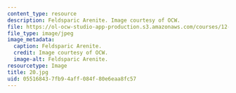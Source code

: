 ```yaml
---
content_type: resource
description: Feldsparic Arenite. Image courtesy of OCW.
file: https://ol-ocw-studio-app-production.s3.amazonaws.com/courses/12-110-sedimentary-geology-fall-2004/055168437fb94aff084f80e6eaa8fc57_20.jpg
file_type: image/jpeg
image_metadata:
  caption: Feldsparic Arenite.
  credit: Image courtesy of OCW.
  image-alt: Feldsparic Arenite.
resourcetype: Image
title: 20.jpg
uid: 05516843-7fb9-4aff-084f-80e6eaa8fc57
---
```

